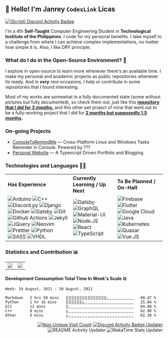 ## 👋 Hello! I'm Janrey `CodexLink` Licas
[![(Script) Discord Activity Badge](https://badgen.net/badge/Playing%20Game/Apex%20Legends%2C%2038%20minutes%20elapsed.?color=61d800&labelColor=00cd90&icon=discord)](https://github.com/CodexLink/CodexLink)

I'm a 4th **Self-Taught** Computer Engineering Student in **Technological Institute of the Philippines**.
I code for my personal benefits. I take myself to a challenge from where I can achieve complex implementations, no matter how simple it is. Also, I like DRY principle.

### What do I do in the Open-Source Environment? 📖

I explore in open-source to learn more whenever there's an available time. I make my personal and academic projects as public repositories whenever its ready. And in **_very_** rare occasions, I help or contribute in some repositories that I found interesting.

Most of my works are somewhat in a fully documented state (some without pictures but fully documented), so check them out, just like this [**repository that I did for 3 months.**](https://github.com/CodexLink/SmartClassroomSystem) and this other pet project of mine that went out to be a fully-working project that I did for [**2 months but supposedly 1.5 months**](https://github.com/CodexLink/discord-activity-badge).

### On-going Projects
* [ConsoleToRemindMe](https://github.com/CodexLink) — Cross-Platform Linux and Windows Tasks Reminder in Console. Powered by ???
* [Personal Website](https://github.com/CodexLink/codexlink.github.io) — A Typescript Driven Portfolio and Blogging.

### Technologies and Languages 👨‍💻

<div class="center">
<table>
  <tr>
    <td>
      <b>Has Experience</b>
    </td>
    <td>
      <b>Currently Learning / Up Next</b>
    </td>
    <td>
      <b>To Be Planned / On-Halt</b>
    </td>
  </tr>
  <tr>
    <td>
        <img alt="Arduino" src="https://img.shields.io/badge/-Arduino-00979D?style=flat&logo=arduino&logoColor=white"/>
        <img alt="C++" src="https://img.shields.io/badge/-C%2B%2B-00599C?style=flat-&logo=c%2B%2B&logoColor=white"/>
        <img alt="Discord.py" src="https://img.shields.io/badge/-Discord.py-7289DA?style=flat&logo=discord&logoColor=white"/>
        <img alt="Django" src="https://img.shields.io/badge/-Django-092E20?style=flat&logo=django&logoColor=white"/>
        <img alt="Docker" src="https://img.shields.io/badge/-Docker-46A2F1?style=flat&logo=docker&logoColor=white"/>
        <img alt="Gatsby" src="https://img.shields.io/badge/Gatsby-663399?logo=gatsby&logoColor=white&style=flat"/>
        <img alt="Git" src="https://img.shields.io/badge/-Git-F05032?style=flat&logo=git&logoColor=white"/>
        <img alt="Github Actions" src="https://img.shields.io/badge/-Github Actions-2088FF?style=flat&logo=git&logoColor=white"/>
        <img alt="Jekyll" src="https://img.shields.io/badge/-Jekyll-CC0000?style=flat&logo=jekyll&logoColor=white"/>
        <img alt="JQuery" src="https://img.shields.io/badge/-JQuery-0769AD?style=flat&logo=jquery&logoColor=white"/>
        <img alt="Neovim" src="https://img.shields.io/badge/-Neovim-57A143?style=flat&logo=neovim&logoColor=white"/>
        <img alt="Prettier" src="https://img.shields.io/badge/-Prettier-F7B93E?style=flat&logo=prettier&logoColor=white"/>
        <img alt="Python" src="https://img.shields.io/badge/-Python-33776AB?style=flat&logo=python&logoColor=white"/>
        <img alt="SASS" src="https://img.shields.io/badge/-SASS-CC6699?style=flat&logo=sass&logoColor=white"/>
        <img alt="VHDL" src="https://img.shields.io/badge/-VHDL-46A2F1?style=flat&logoColor=white"/>
    </td>
    <td>
        <img alt="Gatsby" src="https://img.shields.io/badge/Gatsby-663399?logo=gatsby&logoColor=white&style=flat"/>
        <img alt="GraphQL" src="https://img.shields.io/badge/-GraphQL-E10098?style=flat&logo=graphql&logoColor=white"/>
        <img alt="Material-UI" src="https://img.shields.io/badge/Material--UI-0081CB?logo=material-ui&logoColor=white&style=flat"/>
        <img alt="Node.JS" src="https://img.shields.io/badge/-Node.JS-43853D?style=flat&logo=Node.JS&logoColor=white"/>
        <img alt="React" src="https://img.shields.io/badge/React-45B8D8?logo=react&logoColor=white&style=flat"/>
        <img alt="TypeScript" src="https://img.shields.io/badge/TypeScript-3178C6?logo=typescript&logoColor=white&style=flat"/>
    </td>
    <td>
      <img alt="Firebase" src="https://img.shields.io/badge/Firebase-FFCA28?logo=firebase&logoColor=black&style=flat"/>
      <img alt="Flutter" src="https://img.shields.io/badge/Flutter-02569B?logo=flutter&logoColor=white&style=flat"/>
      <img alt="Google Cloud" src="https://img.shields.io/badge/Goggle_Cloud-4285F4?logo=google%20cloud&logoColor=white&style=flat"/>
      <img alt="Java" src="https://img.shields.io/badge/-Java-007396?style=flat&logo=java&logoColor=white"/>
      <img alt="Kubernetes" src="https://img.shields.io/badge/-Kubernetes-32CCE5?style=flat&logo=kubernetes&logoColor=white"/>
      <img alt="Quasar" src="https://img.shields.io/badge/Quasar-1976E2?logo=quasar&logoColor=white&style=flat"/>
      <img alt="Vue.JS" src="https://img.shields.io/badge/Vue.JS-4FC08D?logo=vue.js&logoColor=white&style=flat"/>
    </td>
  </tr>
</table>
</div>

### Statistics and Contribution 📊

<table>
  <tr>
    <td>
        <img src="https://github-readme-stats.vercel.app/api/top-langs/?username=CodexLink&layout=compact&card_width=350"/>
    </td>
    <td>
        <img src="https://github-readme-stats.vercel.app/api?username=CodexLink&show_icons=true&theme=radical&include_all_commits=true&count_private=true&line_height=21" />
    </td>
  </tr>
</table>

#### Development Consumption Total Time In Week's Scale ⚖️

<!--START_SECTION:waka-->
```text
Week: 14 August, 2021 - 20 August, 2021

Markdown   2 hrs 58 mins   ⣿⣿⣿⣿⣿⣿⣿⣿⣿⣿⣿⣿⣿⣿⣿⣄⣀⣀⣀⣀⣀⣀⣀⣀⣀   60.47 % 
Python     1 hr 16 mins    ⣿⣿⣿⣿⣿⣿⣦⣀⣀⣀⣀⣀⣀⣀⣀⣀⣀⣀⣀⣀⣀⣀⣀⣀⣀   25.84 % 
Git        12 mins         ⣿⣀⣀⣀⣀⣀⣀⣀⣀⣀⣀⣀⣀⣀⣀⣀⣀⣀⣀⣀⣀⣀⣀⣀⣀   04.09 % 
C++        8 mins          ⣶⣀⣀⣀⣀⣀⣀⣀⣀⣀⣀⣀⣀⣀⣀⣀⣀⣀⣀⣀⣀⣀⣀⣀⣀   02.90 % 
Other      6 mins          ⣦⣀⣀⣀⣀⣀⣀⣀⣀⣀⣀⣀⣀⣀⣀⣀⣀⣀⣀⣀⣀⣀⣀⣀⣀   02.30 % 
```
<!--END_SECTION:waka-->

<div align="right">

[![Non-Unique Visit Count](https://komarev.com/ghpvc/?username=CodexLink&label=Visitor%20Profile%20Count&color=blueviolet)](https://github.com/antonkomarev/github-profile-views-counter)
[![Discord Activity Badge Updater](https://github.com/CodexLink/CodexLink/actions/workflows/DiscordBadge.yml/badge.svg?branch=master)](https://github.com/CodexLink/CodexLink/actions/workflows/DiscordBadge.yml)
![README Activity Updater](https://github.com/CodexLink/CodexLink/workflows/README%20Activity%20Updater/badge.svg)
![WakaTime Stats Updater](https://github.com/CodexLink/CodexLink/workflows/WakaTime%20Stats%20Updater/badge.svg)

</div>
